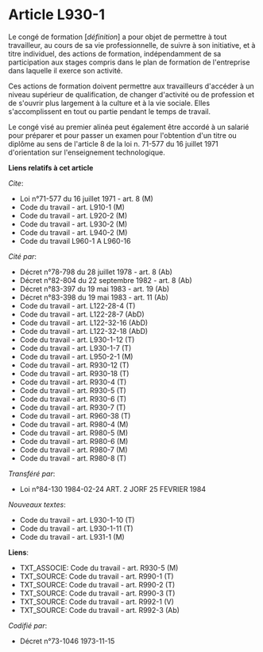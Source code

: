 # Article L930-1

Le congé de formation [*définition*] a pour objet de permettre à tout travailleur, au cours de sa vie professionnelle, de
suivre à son initiative, et à titre individuel, des actions de formation, indépendamment de sa participation aux stages
compris dans le plan de formation de l'entreprise dans laquelle il exerce son activité.

Ces actions de formation doivent permettre aux travailleurs d'accéder à un niveau supérieur de qualification, de changer
d'activité ou de profession et de s'ouvrir plus largement à la culture et à la vie sociale. Elles s'accomplissent en tout ou
partie pendant le temps de travail.

Le congé visé au premier alinéa peut également être accordé à un salarié pour préparer et pour passer un examen pour
l'obtention d'un titre ou diplôme au sens de l'article 8 de la loi n. 71-577 du 16 juillet 1971 d'orientation sur
l'enseignement technologique.

**Liens relatifs à cet article**

_Cite_:

  - Loi n°71-577 du 16 juillet 1971 - art. 8 (M)
  - Code du travail - art. L910-1 (M)
  - Code du travail - art. L920-2 (M)
  - Code du travail - art. L930-2 (M)
  - Code du travail - art. L940-2 (M)
  - Code du travail L960-1 A L960-16

_Cité par_:

  - Décret n°78-798 du 28 juillet 1978 - art. 8 (Ab)
  - Décret n°82-804 du 22 septembre 1982 - art. 8 (Ab)
  - Décret n°83-397 du 19 mai 1983 - art. 19 (Ab)
  - Décret n°83-398 du 19 mai 1983 - art. 11 (Ab)
  - Code du travail - art. L122-28-4 (T)
  - Code du travail - art. L122-28-7 (AbD)
  - Code du travail - art. L122-32-16 (AbD)
  - Code du travail - art. L122-32-18 (AbD)
  - Code du travail - art. L930-1-12 (T)
  - Code du travail - art. L930-1-7 (T)
  - Code du travail - art. L950-2-1 (M)
  - Code du travail - art. R930-12 (T)
  - Code du travail - art. R930-18 (T)
  - Code du travail - art. R930-4 (T)
  - Code du travail - art. R930-5 (T)
  - Code du travail - art. R930-6 (T)
  - Code du travail - art. R930-7 (T)
  - Code du travail - art. R960-38 (T)
  - Code du travail - art. R980-4 (M)
  - Code du travail - art. R980-5 (M)
  - Code du travail - art. R980-6 (M)
  - Code du travail - art. R980-7 (M)
  - Code du travail - art. R980-8 (T)

_Transféré par_:

  - Loi n°84-130 1984-02-24 ART. 2 JORF 25 FEVRIER 1984

_Nouveaux textes_:

  - Code du travail - art. L930-1-10 (T)
  - Code du travail - art. L930-1-11 (T)
  - Code du travail - art. L931-1 (M)

**Liens**:

  - TXT_ASSOCIE: Code du travail - art. R930-5 (M)
  - TXT_SOURCE: Code du travail - art. R990-1 (T)
  - TXT_SOURCE: Code du travail - art. R990-2 (T)
  - TXT_SOURCE: Code du travail - art. R990-3 (T)
  - TXT_SOURCE: Code du travail - art. R992-1 (V)
  - TXT_SOURCE: Code du travail - art. R992-3 (Ab)

_Codifié par_:

  - Décret n°73-1046 1973-11-15
